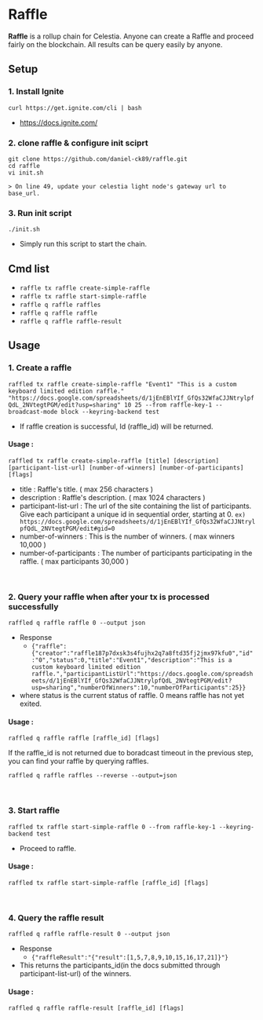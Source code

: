 # Raffle

**Raffle** is a rollup chain for Celestia. Anyone can create a Raffle and proceed fairly on the blockchain. All results can be query easily by anyone.

## Setup
### 1. Install Ignite
```curl https://get.ignite.com/cli | bash```

- https://docs.ignite.com/

### 2. clone raffle & configure init sciprt
```
git clone https://github.com/daniel-ck89/raffle.git
cd raffle
vi init.sh

> On line 49, update your celestia light node's gateway url to base_url.
```

### 3. Run init script
`./init.sh`

- Simply run this script to start the chain.

## Cmd list
- `raffle tx raffle create-simple-raffle`
- `raffle tx raffle start-simple-raffle`
- `raffle q raffle raffles`
- `raffle q raffle raffle`
- `raffle q raffle raffle-result`

## Usage
### 1. Create a raffle
```raffled tx raffle create-simple-raffle "Event1" "This is a custom keyboard limited edition raffle." "https://docs.google.com/spreadsheets/d/1jEnEBlYIf_GfQs32WfaCJJNtrylpfQdL_2NVtegtPGM/edit?usp=sharing" 10 25 --from raffle-key-1 --broadcast-mode block --keyring-backend test```
- If raffle creation is successful, Id (raffle_id) will be returned.
#### Usage :
```raffled tx raffle create-simple-raffle [title] [description] [participant-list-url] [number-of-winners] [number-of-participants] [flags]```
- title : Raffle's title. ( max 256 characters )
- description : Raffle's description. ( max 1024 characters )
- participant-list-url : The url of the site containing the list of participants. Give each participant a unique id in sequential order, starting at 0. `ex) https://docs.google.com/spreadsheets/d/1jEnEBlYIf_GfQs32WfaCJJNtrylpfQdL_2NVtegtPGM/edit#gid=0`
- number-of-winners : This is the number of winners. ( max winners 10,000 )
- number-of-participants : The number of participants participating in the raffle. ( max participants 30,000 )


&nbsp;&nbsp;&nbsp;
### 2. Query your raffle when after your tx is processed successfully
```raffled q raffle raffle 0 --output json```

- Response
  - ```{"raffle":{"creator":"raffle187p7dxsk3s4fujhx2q7a8ftd35fj2jmx97kfu0","id":"0","status":0,"title":"Event1","description":"This is a custom keyboard limited edition raffle.","participantListUrl":"https://docs.google.com/spreadsheets/d/1jEnEBlYIf_GfQs32WfaCJJNtrylpfQdL_2NVtegtPGM/edit?usp=sharing","numberOfWinners":10,"numberOfParticipants":25}}```
- where status is the current status of raffle. 0 means raffle has not yet exited.

#### Usage :
```raffled q raffle raffle [raffle_id] [flags]```

If the raffle_id is not returned due to boradcast timeout in the previous step, you can find your raffle by querying raffles.

```raffled q raffle raffles --reverse --output=json```


&nbsp;&nbsp;&nbsp;
### 3. Start raffle
```raffled tx raffle start-simple-raffle 0 --from raffle-key-1 --keyring-backend test```
- Proceed to raffle. 
#### Usage :
```raffled tx raffle start-simple-raffle [raffle_id] [flags]```


&nbsp;&nbsp;&nbsp;
### 4. Query the raffle result
```raffled q raffle raffle-result 0 --output json```

- Response
  - ```{"raffleResult":"{"result":[1,5,7,8,9,10,15,16,17,21]}"}```
- This returns the participants_id(in the docs submitted through participant-list-url) of the winners.

#### Usage :
```raffled q raffle raffle-result [raffle_id] [flags]```



